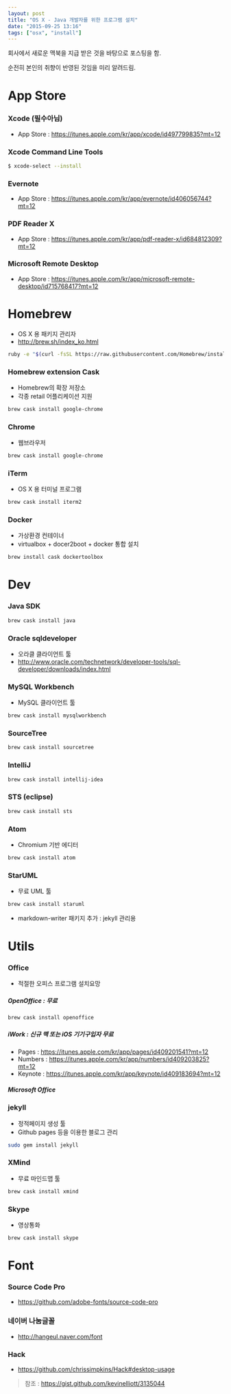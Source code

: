 ```yaml
---
layout: post
title: "OS X - Java 개발자를 위한 프로그램 설치"
date: "2015-09-25 13:16"
tags: ["osx", "install"]
---
```


회사에서 새로운 맥북을 지급 받은 것을 바탕으로 포스팅을 함.

순전히 본인의 취향이 반영된 것임을 미리 알려드림.

# App Store

### Xcode (필수아님)
- App Store : https://itunes.apple.com/kr/app/xcode/id497799835?mt=12

### Xcode Command Line Tools
```bash
$ xcode-select --install
```

### Evernote
- App Store : https://itunes.apple.com/kr/app/evernote/id406056744?mt=12

### PDF Reader X
- App Store : https://itunes.apple.com/kr/app/pdf-reader-x/id684812309?mt=12

### Microsoft Remote Desktop
- App Store : https://itunes.apple.com/kr/app/microsoft-remote-desktop/id715768417?mt=12

# Homebrew
- OS X 용 패키지 관리자
- http://brew.sh/index_ko.html

```bash
ruby -e "$(curl -fsSL https://raw.githubusercontent.com/Homebrew/install/master/install)"
```

### Homebrew extension Cask
- Homebrew의 확장 저장소
- 각종 retail 어플리케이션 지원

```bash
brew cask install google-chrome
```

### Chrome
- 웹브라우저

```bash
brew cask install google-chrome
```

### iTerm
- OS X 용 터미널 프로그램

```bash
brew cask install iterm2
```

### Docker
- 가상환경 컨테이너
- virtualbox + docer2boot + docker 통합 설치

```bash
brew install cask dockertoolbox
```

# Dev

### Java SDK
```bash
brew cask install java
```

### Oracle sqldeveloper
- 오라클 클라이언트 툴
- http://www.oracle.com/technetwork/developer-tools/sql-developer/downloads/index.html

### MySQL Workbench
- MySQL 클라이언트 툴

```bash
brew cask install mysqlworkbench
```

### SourceTree

```bash
brew cask install sourcetree
```

### IntelliJ

```bash
brew cask install intellij-idea
```

### STS (eclipse)

```bash
brew cask install sts
```

### Atom
- Chromium 기반 에디터

```bash
brew cask install atom
```

### StarUML
- 무료 UML 툴

```bash
brew cask install staruml
```

- markdown-writer 패키지 추가 : jekyll 관리용

# Utils

### Office
- 적절한 오피스 프로그램 설치요망

##### OpenOffice : 무료
```bash
brew cask install openoffice
```

##### iWork : 신규 맥 또는 iOS 기기구입자 **무료**
- Pages : https://itunes.apple.com/kr/app/pages/id409201541?mt=12
- Numbers : https://itunes.apple.com/kr/app/numbers/id409203825?mt=12
- Keynote : https://itunes.apple.com/kr/app/keynote/id409183694?mt=12

##### Microsoft Office

### jekyll
- 정적페이지 생성 툴
- Github pages 등을 이용한 블로그 관리

```bash
sudo gem install jekyll
```

### XMind
- 무료 마인드맵 툴

```bash
brew cask install xmind
```

### Skype
- 영상통화

```bash
brew cask install skype
```

# Font

### Source Code Pro
- https://github.com/adobe-fonts/source-code-pro

### 네이버 나눔글꼴
- http://hangeul.naver.com/font

### Hack
- https://github.com/chrissimpkins/Hack#desktop-usage


> 참조 : https://gist.github.com/kevinelliott/3135044
